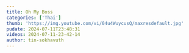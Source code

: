 ```yaml
---
title: Oh My Boss
categories: ['Thai']
thumb: 'https://img.youtube.com/vi/04u4WuycusQ/maxresdefault.jpg'
pudate: 2024-07-11T23:48:31
videos: 2024-07-11-23-42-14
author: tin-sokhavuth
---
```


